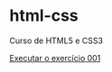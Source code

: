 # html-css
 Curso de HTML5 e CSS3

<a href="https://anagloria22.github.io/html-css/exercícios/ex001">Executar o exercício 001 </a>